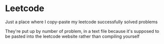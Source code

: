 # Leetcode
Just a place where I copy-paste my leetcode successfully solved problems

They're put up by number of problem, in a text file because it's supposed to be pasted into the leetcode website rather than compiling yourself

